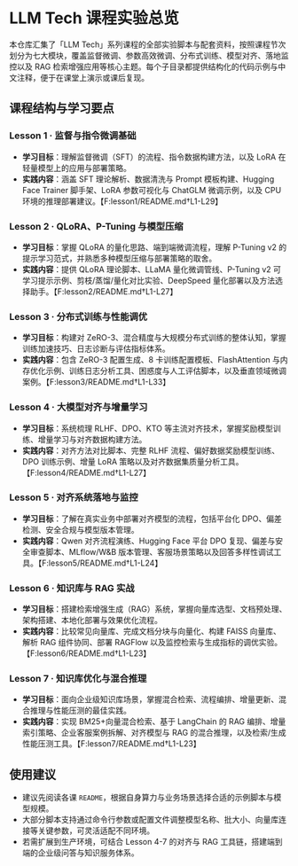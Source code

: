 # LLM Tech 课程实验总览

本仓库汇集了「LLM Tech」系列课程的全部实验脚本与配套资料，按照课程节次划分为七大模块，覆盖监督微调、参数高效微调、分布式训练、模型对齐、落地监控以及 RAG 检索增强应用等核心主题。每个子目录都提供结构化的代码示例与中文注释，便于在课堂上演示或课后复现。

## 课程结构与学习要点

### Lesson 1 · 监督与指令微调基础
- **学习目标**：理解监督微调（SFT）的流程、指令数据构建方法，以及 LoRA 在轻量模型上的应用与部署策略。
- **实践内容**：涵盖 SFT 理论解析、数据清洗与 Prompt 模板构建、Hugging Face Trainer 脚手架、LoRA 参数可视化与 ChatGLM 微调示例，以及 CPU 环境的推理部署建议。【F:lesson1/README.md†L1-L29】

### Lesson 2 · QLoRA、P-Tuning 与模型压缩
- **学习目标**：掌握 QLoRA 的量化思路、端到端微调流程，理解 P-Tuning v2 的提示学习范式，并熟悉多种模型压缩与部署策略的取舍。
- **实践内容**：提供 QLoRA 理论脚本、LLaMA 量化微调管线、P-Tuning v2 可学习提示示例、剪枝/蒸馏/量化对比实验、DeepSpeed 量化部署以及方法选择助手。【F:lesson2/README.md†L1-L27】

### Lesson 3 · 分布式训练与性能调优
- **学习目标**：构建对 ZeRO-3、混合精度与大规模分布式训练的整体认知，掌握训练加速技巧、日志诊断与评估指标体系。
- **实践内容**：包含 ZeRO-3 配置生成、8 卡训练配置模板、FlashAttention 与内存优化示例、训练日志分析工具、困惑度与人工评估脚本，以及垂直领域微调案例。【F:lesson3/README.md†L1-L33】

### Lesson 4 · 大模型对齐与增量学习
- **学习目标**：系统梳理 RLHF、DPO、KTO 等主流对齐技术，掌握奖励模型训练、增量学习与对齐数据构建方法。
- **实践内容**：对齐方法对比脚本、完整 RLHF 流程、偏好数据奖励模型训练、DPO 训练示例、增量 LoRA 策略以及对齐数据集质量分析工具。【F:lesson4/README.md†L1-L27】

### Lesson 5 · 对齐系统落地与监控
- **学习目标**：了解在真实业务中部署对齐模型的流程，包括平台化 DPO、偏差检测、安全合规与模型版本管理。
- **实践内容**：Qwen 对齐流程演练、Hugging Face 平台 DPO 复现、偏差与安全审查脚本、MLflow/W&B 版本管理、客服场景策略以及回答多样性调试工具。【F:lesson5/README.md†L1-L24】

### Lesson 6 · 知识库与 RAG 实战
- **学习目标**：搭建检索增强生成（RAG）系统，掌握向量库选型、文档预处理、架构搭建、本地化部署与效果优化流程。
- **实践内容**：比较常见向量库、完成文档分块与向量化、构建 FAISS 向量库、解析 RAG 组件协同、部署 RAGFlow 以及监控检索与生成指标的调优实验。【F:lesson6/README.md†L1-L23】

### Lesson 7 · 知识库优化与混合推理
- **学习目标**：面向企业级知识库场景，掌握混合检索、流程编排、增量更新、混合推理与性能压测的最佳实践。
- **实践内容**：实现 BM25+向量混合检索、基于 LangChain 的 RAG 编排、增量索引策略、企业客服案例拆解、对齐模型与 RAG 的混合推理，以及检索/生成性能压测工具。【F:lesson7/README.md†L1-L23】

## 使用建议
- 建议先阅读各课 `README`，根据自身算力与业务场景选择合适的示例脚本与模型规模。
- 大部分脚本支持通过命令行参数或配置文件调整模型名称、批大小、向量库连接等关键参数，可灵活适配不同环境。
- 若需扩展到生产环境，可结合 Lesson 4-7 的对齐与 RAG 工具链，搭建端到端的企业级问答与知识服务体系。

